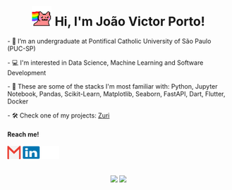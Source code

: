 <h1 align="center"><img src="./files/party-nyan.gif" width="45px"> Hi, I'm João Victor Porto!</h1>

<!----- <p align="center">
  <i>“There is a reason why all things are as they are.”</i>
  <br>
  <b>Bram Stoker, Dracula<b/>
</p> ----->

<div>
  <p>- 🌱 I’m an undergraduate at Pontifical Catholic University of São Paulo (PUC-SP)</p>
  <p>- 💻 I'm interested in Data Science, Machine Learning and Software Development</p>
  <p>- 🤖 These are some of the stacks I'm most familiar with: Python, Jupyter Notebook, Pandas, Scikit-Learn, Matplotlib, Seaborn, FastAPI, Dart, Flutter, Docker</p>
  <p>- 🛠️ Check one of my projects: <a href="https://github.com/zuri-app">Zuri</a></p>
</div>

<div>
  <h4>Reach me!</h4>
  <a href="mailto:joaovictor.porto@hotmail.com"><img src="./files/gmail.svg" height=30 width=30 target="_blank"></a>
  <a href="https://www.linkedin.com/in/jvporto" target="_blank"><img src="./files/linkedin.svg" height=30 width=40 target="_blank"></a>
  <a href="https://www.github.com/jv-porto" target="_blank"><img src="./files/github.svg" height=30 width=40 target="_blank"></a>
</div>
<br>
<!-- <div align="center"> -->
<!--   <img align="center" alt="VSCode" height="30" width="40" src="./files/vscode.svg"> -->
<!--   <img align="center" alt="Python" height="30" width="40" src="./files/python.svg"> -->
<!--   <img align="center" alt="Django" height="30" width="40" src="./files/django.svg"> -->
  
  <!-- <img align="center" alt="NumPy" height="30" width="40" src="./files/numpy.svg"> -->
<!--   <img align="center" alt="Jupyter" height="30" width="40" src="./files/jupyter.svg"> -->
  <!----- img align="center" alt="TensorFlow" height="30" width="40" src="./files/tensorflow.svg" ----->
  
  <!-- <img align="center" alt="HTML5" height="30" width="40" src="./files/html5.svg"> -->
  <!-- <img align="center" alt="CSS3" height="30" width="40" src="./files/css3.svg"> -->
  <!-- <img align="center" alt="Javascript" height="30" width="40" src="./files/javascript.svg"> -->
  
  <!----- <img align="center" alt="Google" height="30" width="40" src="./files/google.svg"> ----->
  <!----- <img align="center" alt="GoogleCloud" height="30" width="40" src="./files/googlecloud.svg"> ----->
  <!-- <img align="center" alt="AWS" height="30" width="40" src="./files/amazonwebservices.svg"> -->
  
  <!----- img align="center" alt="MySQL" height="30" width="40" src="./files/mysql.svg" ----->
</div>
<br>
<div align="center">
  <img height='230' src="https://github-readme-stats.vercel.app/api?username=jv-porto&show_icons=true&theme=dracula&include_all_commits=true&count_private=true"/>
  <img height='230' src="https://github-readme-stats.vercel.app/api/top-langs/?username=jv-porto&layout=compact&langs_count=16&theme=dracula"/>
</div>

<!----- <div align="center">
  <img align="center" alt="Snake animation" src="https://github.com/jv-porto/jv-porto/blob/output/github-contribution-grid-snake.svg">
</div> ----->
